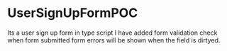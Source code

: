 # UserSignUpFormPOC
Its a user sign up form in type script
I have added form validation check when form submitted
form errors will be shown when the field is dirtyed.
